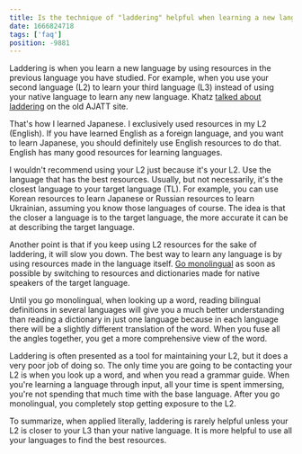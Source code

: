 ```yaml
---
title: Is the technique of "laddering" helpful when learning a new language?
date: 1666824718
tags: ['faq']
position: -9881
---
```


Laddering is when you learn a new language
by using resources in the previous language you have studied.
For example, when you use your second language (L2) to learn your third language (L3)
instead of using your native language to learn any new language.
Khatz [talked about laddering](https://web.archive.org/web/20071028093834/http://www.alljapaneseallthetime.com/blog/how-to-learn-multiple-languages-without-getting-confused-the-laddering-method) on the old AJATT site.

That's how I learned Japanese.
I exclusively used resources in my L2 (English).
If you have learned English as a foreign language,
and you want to learn Japanese,
you should definitely use English resources to do that.
English has many good resources for learning languages.

I wouldn't recommend using your L2 just because it's your L2.
Use the language that has the best resources.
Usually, but not necessarily, it's the closest language to your target language (TL).
For example, you can use Korean resources to learn Japanese
or Russian resources to learn Ukrainian,
assuming you know those languages of course.
The idea is that the closer a language is to the target language,
the more accurate it can be at describing the target language.

Another point is that if you keep using L2 resources for the sake of laddering,
it will slow you down.
The best way to learn any language is by using resources made in the language itself.
[Go monolingual](going-monolingual.html) as soon as possible
by switching to resources and dictionaries made for native speakers of the target language.

Until you go monolingual,
when looking up a word,
reading bilingual definitions in several languages
will give you a much better understanding than reading a dictionary in just one language
because in each language
there will be a slightly different translation of the word.
When you fuse all the angles together,
you get a more comprehensive view of the word.

Laddering is often presented as a tool for maintaining your L2,
but it does a very poor job of doing so.
The only time you are going to be contacting your L2 is when you look up a word,
and when you read a grammar guide.
When you're learning a language through input,
all your time is spent immersing,
you're not spending that much time with the base language.
After you go monolingual, you completely stop getting exposure to the L2.

To summarize,
when applied literally,
laddering is rarely helpful
unless your L2 is closer to your L3 than your native language.
It is more helpful to use all your languages to find the best resources.
